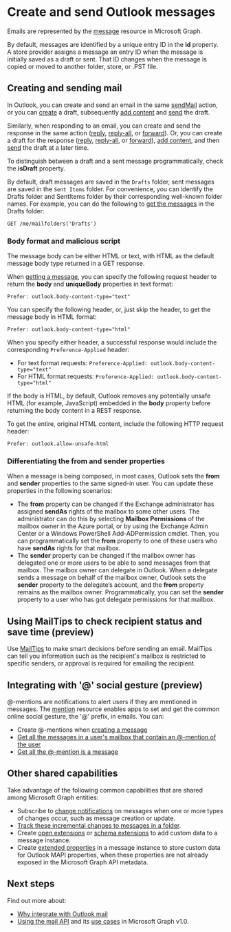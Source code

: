 # Create and send Outlook messages

Emails are represented by the [message](../resources/message.md) resource in Microsoft Graph. 

By default, messages are identified by a unique entry ID in the **id** property. A store provider assigns a message an entry ID when the message is initially 
saved as a draft or sent. That ID changes when the message is copied or moved to another folder, store, or .PST file.

## Creating and sending mail

In Outlook, you can create and send an email in the same [sendMail](../api/user_sendmail.md) action, or you can [create](../api/user_post_messages.md) a draft, subsequently [add content](../api/message_update.md) and [send](../api/message_send.md) the draft.

Similarly, when responding to an email, you can create and send the response in the same action ([reply](../api/message_reply.md), [reply-all](../api//message_replyall.md), or [forward](../api/message_forward.md)). Or, you can create a draft for the response ([reply](../api/message_createreply.md), [reply-all](../api//message_createreplyall.md), or [forward](../api/message_createforward.md)), [add content](../api/message_update.md), and then [send](../api/message_send.md) the draft at a later time.

To distinguish between a draft and a sent message programmatically, check the **isDraft** property. 

By default, draft messages are saved in the `Drafts` folder, sent messages are saved in the `Sent Items` folder. For convenience, you can identify the Drafts folder and SentItems folder by their corresponding well-known folder names. For example, you can do the following to [get the messages](../api/user_list_messages.md) in the Drafts folder:

```http
GET /me/mailfolders('Drafts')
```

### Body format and malicious script

<!-- Remove the following 2 sections from the message.md topics 
-->

The message body can be either HTML or text, with HTML as the default message body type returned in a GET response.

When [getting a message](../api/message_get.md), you can specify the following request header to return the **body** and **uniqueBody** properties in text format:

```
Prefer: outlook.body-content-type="text"
```
You can specify the following header, or, just skip the header, to get the message body in HTML format:
```
Prefer: outlook.body-content-type="html"
```

When you specify either header, a successful response would include the corresponding `Preference-Applied` header:

- For text format requests: `Preference-Applied: outlook.body-content-type="text"`
- For HTML format requests: `Preference-Applied: outlook.body-content-type="html"`

If the body is HTML, by default, Outlook removes any potentially unsafe HTML (for example, JavaScript) embedded in the **body** property before returning the body content in a REST response.

To get the entire, original HTML content, include the following HTTP request header:
```
Prefer: outlook.allow-unsafe-html
```

### Differentiating the from and sender properties

When a message is being composed, in most cases, Outlook sets the **from** and **sender** properties to the same signed-in user. You can update these properties in the following scenarios:

- The **from** property can be changed if the Exchange administrator has assigned **sendAs** rights of the mailbox to some other users. The administrator can do this by selecting **Mailbox Permissions** of the mailbox owner in the Azure portal, or by using the Exchange Admin Center or a Windows PowerShell Add-ADPermission cmdlet. Then, you can programmatically set the **from** property to one of these users who have **sendAs** rights for that mailbox.
- The **sender** property can be changed if the mailbox owner has delegated one or more users to be able to send messages from that mailbox. The mailbox owner can delegate in Outlook. When a delegate sends a message on behalf of the mailbox owner, Outlook sets the **sender** property to the delegate’s account, and the **from** property remains as the mailbox owner. Programmatically, you can set the **sender** property to a user who has got delegate permissions for that mailbox.

## Using MailTips to check recipient status and save time (preview)

Use [MailTips](../resources/mailtips.md) to make smart decisions before sending an email. 
MailTips can tell you information such as the recipient's mailbox is restricted to specific senders, or approval is required for emailing the recipient.

## Integrating with '@' social gesture (preview)

@-mentions are notifications to alert users if they are mentioned in messages. The [mention](../resources/mention.md) resource enables apps to set and get the common online social gesture, the '@' prefix, in emails.
You can:

- Create @-mentions when [creating a message](../api/user_post_messages.md#request-2)
- [Get all the messages in a user's mailbox that contain an @-mention of the user](../api/user_list_messages.md#request-2)
- [Get all the @-mention is a message](../api/message_get.md#request-2) 


## Other shared capabilities

Take advantage of the following common capabilities that are shared among Microsoft Graph entities:

- Subscribe to [change notifications](../resources/webhooks.md) on messages when one or more types of changes occur, such as message creation or update.
- [Track these incremental changes to messages in a folder](delta_query_messages.md).
- Create [open extensions](extensibility_overview.md#open-extensions) or [schema extensions](extensibility_overview.md#schema-extensions) to add custom data to a message instance.
- Create [extended properties](../resources/extended-properties-overview.md) in a message instance to store custom data for Outlook MAPI properties, when these properties are not already exposed in the Microsoft Graph API metadata.

## Next steps

Find out more about:

- [Why integrate with Outlook mail](outlook-mail-concept-overview.md)
- [Using the mail API](../resources/mail_api_overview.md) and its [use cases](../resources/mail_api_overview.md#common-use-cases) in Microsoft Graph v1.0.


<!-- {
  "type": "#page.annotation",
  "suppressions": [
    "Error: /concepts/outlook-create-send-messages.md:
        BookmarkSkippedDocFileNotFound: Link '[creating a message](../api/user_post_messages.md#request-2)'.",
    "Error: /concepts/outlook-create-send-messages.md:
      BookmarkSkippedDocFileNotFound: Link '[Get all the messages in a user's mailbox that contain an @-mention of the user](../api/user_list_messages.md#request-2)'.",
    "Error: /concepts/outlook-create-send-messages.md:
      BookmarkSkippedDocFileNotFound: Link '[Get all the @-mention is a message](../api/message_get.md#request-2)'."
  ]
}-->
